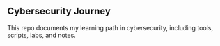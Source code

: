 ## Cybersecurity Journey  
This repo documents my learning path in cybersecurity, including tools, scripts, labs, and notes.
